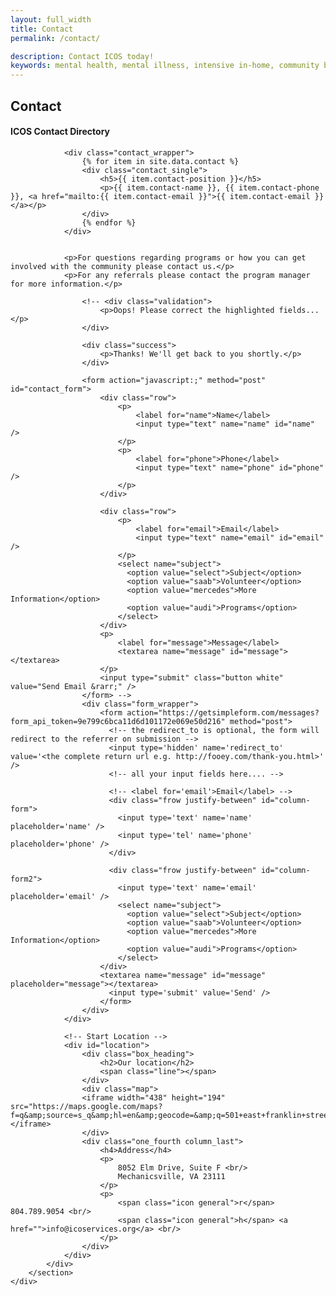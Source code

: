 ```yaml
---
layout: full_width
title: Contact
permalink: /contact/

description: Contact ICOS today!
keywords: mental health, mental illness, intensive in-home, community based support service, Alexandria, Mechanicsville, Norfolk, Richmond
---
```


<div class="page_wrapper">
	<section class="container">
		<div id="contact" class="page with_sidebar">
			<h1>Contact</h1>
			<div class="full">
          		<h4>ICOS Contact Directory</h4>
          		
          		<div class="contact_wrapper">
          			{% for item in site.data.contact %}
          			<div class="contact_single">
          				<h5>{{ item.contact-position }}</h5>
	          			<p>{{ item.contact-name }}, {{ item.contact-phone }}, <a href="mailto:{{ item.contact-email }}">{{ item.contact-email }}</a></p>
          			</div>
          			{% endfor %}
          		</div>
          		
          		
				<p>For questions regarding programs or how you can get involved with the community please contact us.</p>
          		<p>For any referrals please contact the program manager for more information.</p>

					<!-- <div class="validation">
						<p>Oops! Please correct the highlighted fields...</p>
					</div>

					<div class="success">
						<p>Thanks! We'll get back to you shortly.</p>
					</div>

					<form action="javascript:;" method="post" id="contact_form">
						<div class="row">
							<p>
								<label for="name">Name</label>
								<input type="text" name="name" id="name" />
							</p>
							<p>
								<label for="phone">Phone</label>
								<input type="text" name="phone" id="phone" />
							</p>
						</div>

						<div class="row">
							<p>
								<label for="email">Email</label>
								<input type="text" name="email" id="email" />
							</p>
							<select name="subject">
							  <option value="select">Subject</option>
							  <option value="saab">Volunteer</option>
							  <option value="mercedes">More Information</option>
							  <option value="audi">Programs</option>
							</select>
						</div>
						<p>
							<label for="message">Message</label>
							<textarea name="message" id="message"></textarea>
						</p>
						<input type="submit" class="button white" value="Send Email &rarr;" />
					</form> -->
					<div class="form_wrapper">
						<form action="https://getsimpleform.com/messages?form_api_token=9e799c6bca11d6d101172e069e50d216" method="post">
						  <!-- the redirect_to is optional, the form will redirect to the referrer on submission -->
						  <input type='hidden' name='redirect_to' value='<the complete return url e.g. http://fooey.com/thank-you.html>' />
						  <!-- all your input fields here.... -->
						  
						  <!-- <label for='email'>Email</label> -->
						  <div class="frow justify-between" id="column-form">
						  	<input type='text' name='name' placeholder='name' />
						  	<input type='tel' name='phone' placeholder='phone' />
						  </div>
						  
						  <div class="frow justify-between" id="column-form2">
						  	<input type='text' name='email' placeholder='email' />
						  	<select name="subject">
							  <option value="select">Subject</option>
							  <option value="saab">Volunteer</option>
							  <option value="mercedes">More Information</option>
							  <option value="audi">Programs</option>
							</select>
						</div>
						<textarea name="message" id="message" placeholder="message"></textarea>
						  <input type='submit' value='Send' />
						</form>
					</div>
				</div>

				<!-- Start Location -->
				<div id="location">
					<div class="box_heading">
						<h2>Our location</h2>
						<span class="line"></span>
					</div>
					<div class="map">
            		<iframe width="438" height="194" src="https://maps.google.com/maps?f=q&amp;source=s_q&amp;hl=en&amp;geocode=&amp;q=501+east+franklin+street,+suite+516,+richmond,+va+23219&amp;aq=&amp;sll=39.284706,-76.620486&amp;sspn=0.291775,0.41954&amp;ie=UTF8&amp;hq=&amp;hnear=501+E+Franklin+St+%23516,+Richmond,+Virginia+23219&amp;ll=37.541124,-77.439001&amp;spn=0.009341,0.013111&amp;t=m&amp;z=14&amp;iwloc=A&amp;output=embed"></iframe>
					</div>
					<div class="one_fourth column_last">
						<h4>Address</h4>
						<p>
							8052 Elm Drive, Suite F <br/>
							Mechanicsville, VA 23111
						</p>
						<p>
							<span class="icon general">r</span> 804.789.9054 <br/>
							<span class="icon general">h</span> <a href="">info@icoservices.org</a> <br/>
						</p>
					</div>
				</div>
			</div>
		</section>
	</div>